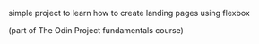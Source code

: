 simple project to learn how to create landing pages using flexbox

(part of The Odin Project fundamentals course)